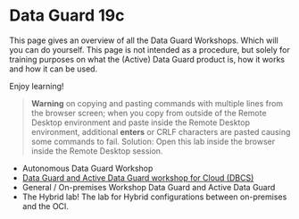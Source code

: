 # Data Guard 19c 

This page gives an overview of all the Data Guard Workshops. Which will you can do yourself. This page is not intended as a procedure, but solely for training purposes on what the (Active) Data Guard product is, how it works and how it can be used. 

Enjoy learning!



> **Warning** on copying and pasting commands with multiple lines from the browser screen; when you copy from outside of the Remote Desktop environment and paste inside the Remote Desktop environment, additional **enters** or CRLF characters are pasted causing some commands to fail. Solution: Open this lab inside the browser inside the Remote Desktop session.

* Autonomous Data Guard Workshop
* [Data Guard and Active Data Guard workshop for Cloud (DBCS)](./General/)
* General / On-premises Workshop Data Guard and Active Data Guard
* The Hybrid lab! The lab for Hybrid configurations between on-premises and the OCI.
